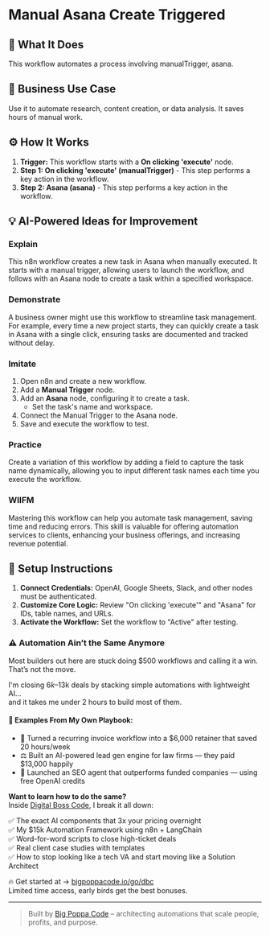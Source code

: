 # Manual Asana Create Triggered

## 🚀 What It Does
This workflow automates a process involving manualTrigger, asana.

## 💼 Business Use Case
Use it to automate research, content creation, or data analysis. It saves hours of manual work.

## ⚙️ How It Works
1.  **Trigger:** This workflow starts with a **On clicking 'execute'** node.
2. **Step 1: On clicking 'execute' (manualTrigger)** - This step performs a key action in the workflow.
3. **Step 2: Asana (asana)** - This step performs a key action in the workflow.

## 💡 AI-Powered Ideas for Improvement
### Explain
This n8n workflow creates a new task in Asana when manually executed. It starts with a manual trigger, allowing users to launch the workflow, and follows with an Asana node to create a task within a specified workspace.

### Demonstrate
A business owner might use this workflow to streamline task management. For example, every time a new project starts, they can quickly create a task in Asana with a single click, ensuring tasks are documented and tracked without delay.

### Imitate
1. Open n8n and create a new workflow.
2. Add a **Manual Trigger** node.
3. Add an **Asana** node, configuring it to create a task.
   - Set the task's name and workspace.
4. Connect the Manual Trigger to the Asana node.
5. Save and execute the workflow to test.

### Practice
Create a variation of this workflow by adding a field to capture the task name dynamically, allowing you to input different task names each time you execute the workflow.

### WIIFM
Mastering this workflow can help you automate task management, saving time and reducing errors. This skill is valuable for offering automation services to clients, enhancing your business offerings, and increasing revenue potential.

## 🔧 Setup Instructions
1. **Connect Credentials:** OpenAI, Google Sheets, Slack, and other nodes must be authenticated.
2. **Customize Core Logic:** Review "On clicking 'execute'" and "Asana" for IDs, table names, and URLs.
3. **Activate the Workflow:** Set the workflow to "Active" after testing.

### ⚠️ Automation Ain’t the Same Anymore

Most builders out here are stuck doing $500 workflows and calling it a win.  
That’s not the move.  

I'm closing $6k–$13k deals by stacking simple automations with lightweight AI...  
and it takes me under 2 hours to build most of them.

#### 🧠 Examples From My Own Playbook:
- 🔁 Turned a recurring invoice workflow into a $6,000 retainer that saved 20 hours/week  
- ⚖️ Built an AI-powered lead gen engine for law firms — they paid $13,000 happily  
- 🚀 Launched an SEO agent that outperforms funded companies — using free OpenAI credits  

**Want to learn how to do the same?**  
Inside [Digital Boss Code](https://bigpoppacode.io/go/dbc), I break it all down:

✅ The exact AI components that 3x your pricing overnight  
✅ My $15k Automation Framework using n8n + LangChain  
✅ Word-for-word scripts to close high-ticket deals  
✅ Real client case studies with templates  
✅ How to stop looking like a tech VA and start moving like a Solution Architect  

🔥 Get started at → [bigpoppacode.io/go/dbc](https://bigpoppacode.io/go/dbc)  
Limited time access, early birds get the best bonuses.

---
> Built by [Big Poppa Code](https://bigpoppacode.io) – architecting automations that scale people, profits, and purpose.
